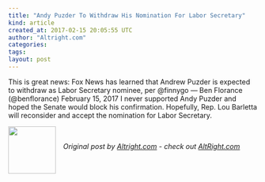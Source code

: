 ```yaml
---
title: "Andy Puzder To Withdraw His Nomination For Labor Secretary"
kind: article
created_at: 2017-02-15 20:05:55 UTC
author: "Altright.com"
categories: 
tags: 
layout: post
---
```

This is great news: Fox News has learned that Andrew Puzder is expected to withdraw as Labor Secretary nominee, per @finnygo — Ben Florance (@benflorance) February 15, 2017 I never supported Andy Puzder and hoped the Senate would block his confirmation. Hopefully, Rep. Lou Barletta will reconsider and accept the nomination for Labor Secretary.<div class="author">
  <img src="" style="width: 96px; height: 96;">
  <span style="position: absolute; padding: 32px 15px;">
    <i>Original post by <a href="http://twitter.com/">Altright.com</a> - check out <a href="https://altright.com">AltRight.com</a></i>
  </span>
</div>
